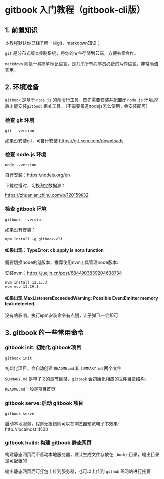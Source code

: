 # gitbook 入门教程（gitbook-cli版）


## 1. 前置知识

本教程默认你已经了解一些git、markdown知识：

`git` 是分布式版本控制系统，将你的文件存储到云端，方便共享合作。

`markdown` 则是一种简单标记语言，是几乎所有程序员必备的写作语言。非常简洁实用。


## 2. 环境准备

`gitbook` 是基于 `node.js` 的命令行工具，首先需要安装并配置好 `node.js` 环境,然后才能安装`gitbook` 相关工具。（不需要知道nodejs怎么使用，会安装即可）

### 检查 git 环境

```
git --version
```

如果没安装git，可自行安装 https://git-scm.com/downloads


### 检查 node.js 环境

```
node --version
```

自行安装：https://nodejs.org/en

下载过慢时，切换淘宝数据源：

https://zhuanlan.zhihu.com/p/120159632


### 检查 gitbook 环境

```
gitbook --version
```

如果没有安装：

```
npm install -g gitbook-cli
```

#### 如果出现：TypeError: cb.apply is not a function

需要切换node的低版本，推荐使用nvm工具管理node版本:

安装nvm：https://juejin.cn/post/6844903839204638734

```shell
nvm install 12.16.3
nvm use 12.16.3
```

#### 如果出现 MaxListenersExceededWarning: Possible EventEmitter memory leak detected.

没有啥影响，执行npm安装命令有点慢，让子弹飞一会即可


## 3. gitbook 的一些常用命令


### gitbook init: 初始化 gitbook项目

```
gitbook init
```

初始化项目，会自动创建 `README.md` 和 `SUMMARY.md` 两个文件

`SUMMARY.md` 是电子书的章节目录，`gitbook` 会初始化相应的文件目录结构。

`README.md`一般是项目首页


### gitbook serve: 启动 gitbook 项目

```
gitbook serve
```

启动本地服务，程序无报错则可以在浏览器预览电子书效果: [http://localhost:4000](http://localhost:4000/)


### gitbook build: 构建 gitbook 静态网页


构建静态网页而不启动本地服务器，默认生成文件存放在 `_book/` 目录，输出目录是可配置的

输出静态网页后可打包上传到服务器，也可以上传到 `github` 等网站进行托管
